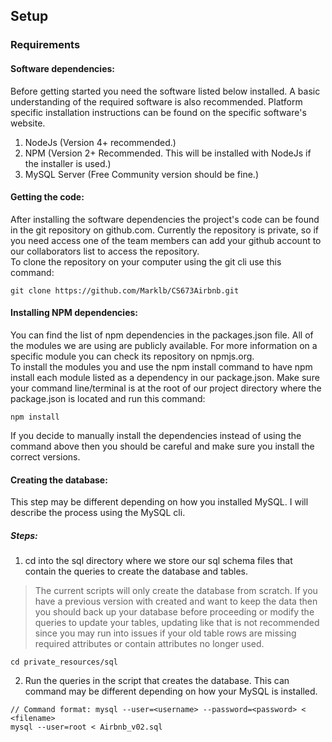 ## Setup

### Requirements  

#### Software dependencies:
Before getting started you need the software listed below installed. A basic understanding of the required software is also recommended. Platform specific installation instructions can be found on the specific software's website.
1. NodeJs (Version 4+ recommended.)
2. NPM (Version 2+ Recommended. This will be installed with NodeJs if the installer is used.)
2. MySQL Server (Free Community version should be fine.)  

#### Getting the code:
After installing the software dependencies the project's code can be found in the git repository on github.com. Currently the repository is private, so if you need access one of the team members can add your github account to our collaborators list to access the repository.  
To clone the repository on your computer using the git cli use this command:  
```
git clone https://github.com/Marklb/CS673Airbnb.git
```  

#### Installing NPM dependencies:  
You can find the list of npm dependencies in the packages.json file. All of the modules we are using are publicly available. For more information on a specific module you can check its repository on npmjs.org.  
To install the modules you and use the npm install command to have npm install each module listed as a dependency in our package.json. Make sure your command line/terminal is at the root of our project directory where the package.json is located and run this command:  
```
npm install
```
If you decide to manually install the dependencies instead of using the command above then you should be careful and make sure you install the correct versions.  


#### Creating the database:  
This step may be different depending on how you installed MySQL. I will describe the process using the MySQL cli.  
##### Steps:  
1. cd into the sql directory where we store our sql schema files that contain the queries to create the database and tables.
> The current scripts will only create the database from scratch. If you have a previous version with created and want to keep the data then you should back up your database before proceeding or modify the queries to update your tables, updating like that is not recommended since you may run into issues if your old table rows are missing required attributes or contain attributes no longer used.  
```
cd private_resources/sql
```  

2. Run the queries in the script that creates the database. This can command may be different depending on how your MySQL is installed.  
```
// Command format: mysql --user=<username> --password=<password> < <filename>
mysql --user=root < Airbnb_v02.sql
```
